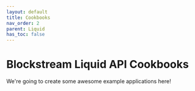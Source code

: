 ```yaml
---
layout: default
title: Cookbooks
nav_order: 2
parent: Liquid
has_toc: false
---
```


# Blockstream Liquid API Cookbooks

We're going to create some awesome example applications here!
